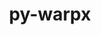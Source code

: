 ---
title: "py-warpx"
layout: cache
categories: [package, develop-2023-12-03]
meta: {"versions": ["23.08"], "compilers": ["gcc@=11.4.0", "gcc@=9.4.0", "oneapi@=2023.2.0"], "oss": ["ubuntu20.04"], "platforms": ["linux"], "targets": ["neoverse_v1", "ppc64le", "x86_64_v3"], "stacks": ["e4s", "e4s-neoverse_v1", "e4s-oneapi", "e4s-power", "root"], "num_specs": 4, "num_specs_by_stack": {"root": 4, "e4s-neoverse_v1": 1, "e4s-power": 1, "e4s": 1, "e4s-oneapi": 1}}
spec_details: [{"hash": "2sl3shvjq2pnlsdmhvdmk4r3st55l547", "compiler": "gcc@=11.4.0", "versions": ["23.08"], "os": "ubuntu20.04", "platform": "linux", "target": "neoverse_v1", "variants": ["build_system=python_pip", "+mpi"], "stacks": ["root", "e4s-neoverse_v1"], "size": "-", "tarball": "https://binaries.spack.io/releases/develop-2023-12-03/build_cache/linux-ubuntu20.04-neoverse_v1/gcc-11.4.0/py-warpx-23.08/linux-ubuntu20.04-neoverse_v1-gcc-11.4.0-py-warpx-23.08-2sl3shvjq2pnlsdmhvdmk4r3st55l547.spack"}, {"hash": "jzyfnp4wqskjiptebouijzyh54rd7erp", "compiler": "gcc@=9.4.0", "versions": ["23.08"], "os": "ubuntu20.04", "platform": "linux", "target": "ppc64le", "variants": ["build_system=python_pip", "+mpi"], "stacks": ["root", "e4s-power"], "size": "-", "tarball": "https://binaries.spack.io/releases/develop-2023-12-03/build_cache/linux-ubuntu20.04-ppc64le/gcc-9.4.0/py-warpx-23.08/linux-ubuntu20.04-ppc64le-gcc-9.4.0-py-warpx-23.08-jzyfnp4wqskjiptebouijzyh54rd7erp.spack"}, {"hash": "bh3dhqbis2ts3uf7o3e4agqojinv4piv", "compiler": "gcc@=11.4.0", "versions": ["23.08"], "os": "ubuntu20.04", "platform": "linux", "target": "x86_64_v3", "variants": ["build_system=python_pip", "+mpi"], "stacks": ["root", "e4s"], "size": "-", "tarball": "https://binaries.spack.io/releases/develop-2023-12-03/build_cache/linux-ubuntu20.04-x86_64_v3/gcc-11.4.0/py-warpx-23.08/linux-ubuntu20.04-x86_64_v3-gcc-11.4.0-py-warpx-23.08-bh3dhqbis2ts3uf7o3e4agqojinv4piv.spack"}, {"hash": "hyahhi45liaezxe53plm2gcd3y24bhus", "compiler": "oneapi@=2023.2.0", "versions": ["23.08"], "os": "ubuntu20.04", "platform": "linux", "target": "x86_64_v3", "variants": ["build_system=python_pip", "+mpi"], "stacks": ["e4s-oneapi", "root"], "size": "-", "tarball": "https://binaries.spack.io/releases/develop-2023-12-03/build_cache/linux-ubuntu20.04-x86_64_v3/oneapi-2023.2.0/py-warpx-23.08/linux-ubuntu20.04-x86_64_v3-oneapi-2023.2.0-py-warpx-23.08-hyahhi45liaezxe53plm2gcd3y24bhus.spack"}]
---